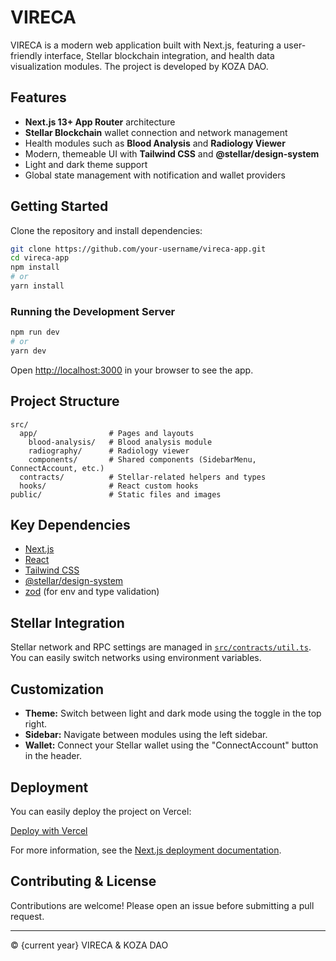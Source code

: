 # VIRECA

VIRECA is a modern web application built with Next.js, featuring a user-friendly interface, Stellar blockchain integration, and health data visualization modules. The project is developed by KOZA DAO.

## Features

- **Next.js 13+ App Router** architecture
- **Stellar Blockchain** wallet connection and network management
- Health modules such as **Blood Analysis** and **Radiology Viewer**
- Modern, themeable UI with **Tailwind CSS** and **@stellar/design-system**
- Light and dark theme support
- Global state management with notification and wallet providers

## Getting Started

Clone the repository and install dependencies:

```bash
git clone https://github.com/your-username/vireca-app.git
cd vireca-app
npm install
# or
yarn install
```

### Running the Development Server

```bash
npm run dev
# or
yarn dev
```

Open [http://localhost:3000](http://localhost:3000) in your browser to see the app.

## Project Structure

```
src/
  app/                # Pages and layouts
    blood-analysis/   # Blood analysis module
    radiography/      # Radiology viewer
    components/       # Shared components (SidebarMenu, ConnectAccount, etc.)
  contracts/          # Stellar-related helpers and types
  hooks/              # React custom hooks
public/               # Static files and images
```

## Key Dependencies

- [Next.js](https://nextjs.org/)
- [React](https://react.dev/)
- [Tailwind CSS](https://tailwindcss.com/)
- [@stellar/design-system](https://github.com/stellar/design-system)
- [zod](https://zod.dev/) (for env and type validation)

## Stellar Integration

Stellar network and RPC settings are managed in [`src/contracts/util.ts`](src/contracts/util.ts). You can easily switch networks using environment variables.

## Customization

- **Theme:** Switch between light and dark mode using the toggle in the top right.
- **Sidebar:** Navigate between modules using the left sidebar.
- **Wallet:** Connect your Stellar wallet using the "ConnectAccount" button in the header.

## Deployment

You can easily deploy the project on Vercel:

[Deploy with Vercel](https://vercel.com/new?utm_medium=default-template&filter=next.js&utm_source=create-next-app&utm_campaign=create-next-app-readme)

For more information, see the [Next.js deployment documentation](https://nextjs.org/docs/app/building-your-application/deploying).

## Contributing & License

Contributions are welcome! Please open an issue before submitting a pull request.

---

© {current year} VIRECA & KOZA DAO